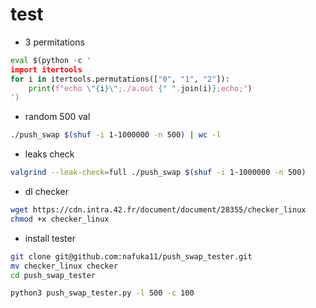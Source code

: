 # test

- 3 permitations

```python
eval $(python -c '
import itertools
for i in itertools.permutations(["0", "1", "2"]):
    print(f"echo \"{i}\";./a.out {" ".join(i)};echo;")
')
```

- random 500 val

```sh
./push_swap $(shuf -i 1-1000000 -n 500) | wc -l
```

- leaks check

```sh
valgrind --leak-check=full ./push_swap $(shuf -i 1-1000000 -n 500)
```

- dl checker

```sh
wget https://cdn.intra.42.fr/document/document/28355/checker_linux
chmod +x checker_linux
```

- install tester

```sh
git clone git@github.com:nafuka11/push_swap_tester.git
mv checker_linux checker
cd push_swap_tester
```

```sh
python3 push_swap_tester.py -l 500 -c 100
```
